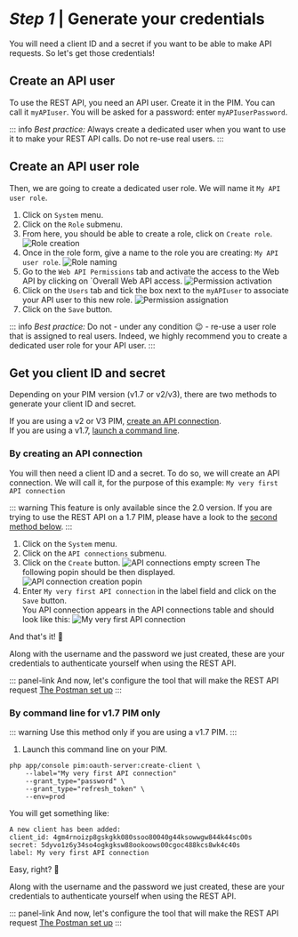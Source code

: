 # _Step 1_ | Generate your credentials

You will need a client ID and a secret if you want to be able to make API requests. So let's get those credentials!

## Create an API user

To use the REST API, you need an API user. Create it in the PIM. You can call it `myAPIuser`. You will be asked for a password: enter `myAPIuserPassword`.

::: info
_Best practice:_ Always create a dedicated user when you want to use it to make your REST API calls. Do not re-use real users.
:::

## Create an API user role

Then, we are going to create a dedicated user role. We will name it `My API user role`. 

1. Click on `System` menu.
1. Click on the `Role` submenu. 
1. From here, you should be able to create a role, click on `Create role`.
![Role creation](/img/getting-started/role-creation.png)
1. Once in the role form, give a name to the role you are creating: `My API user role`.
![Role naming](/img/getting-started/role-naming.png)
1. Go to the `Web API Permissions` tab and activate the access to the Web API by clicking on `Overall Web API access.
![Permission activation](/img/getting-started/permission-activation.png)
1. Click on the `Users` tab and tick the box next to the `myAPIuser` to associate your API user to this new role.
![Permission assignation](/img/getting-started/permission-assignation.png)
1. Click on the `Save` button.

::: info
_Best practice:_ Do not - under any condition :wink: - re-use a user role that is assigned to real users. Indeed, we highly recommend you to create a dedicated user role for your API user.
:::

## Get you client ID and secret

Depending on your PIM version (v1.7 or v2/v3), there are two methods to generate your client ID and secret.

If you are using a v2 or V3 PIM, [create an API connection](#by-creating-an-API-connection).  
If you are using a v1.7, [launch a command line](#by-command-line-for-v17-pim-only).

### By creating an API connection

You will then need a client ID and a secret. To do so, we will create an API connection. We will call it, for the purpose of this example: `My very first API connection`

::: warning
This feature is only available since the 2.0 version. If you are trying to use the REST API on a 1.7 PIM, please have a look to the [second method below](#get-your-credentials-via-command-line-).
:::

1. Click on the `System` menu.
1. Click on the `API connections` submenu.
1. Click on the `Create` button.
![API connections empty screen](/img/getting-started/api-connections-empty-screen.png)
The following popin should be then displayed.
![API connection creation popin](/img/getting-started/api-connection-creation-popin.png)
1. Enter `My very first API connection` in the label field and click on the `Save` button.  
You API connection appears in the API connections table and should look like this:
![My very first API connection](/img/getting-started/my-very-first-api-connection.png)

And that's it! :tada:

Along with the username and the password we just created, these are your credentials to authenticate yourself when using the REST API.

::: panel-link And now, let's configure the tool that will make the REST API request [The Postman set up](/getting-started/your-first-tutorial-old/step-2.html)
:::

### By command line for v1.7 PIM only

::: warning
Use this method only if you are using a v1.7 PIM.
:::

1. Launch this command line on your PIM.
```
php app/console pim:oauth-server:create-client \
    --label="My very first API connection"
    --grant_type="password" \
    --grant_type="refresh_token" \
    --env=prod
```
You will get something like:
```
A new client has been added:
client_id: 4gm4rnoizp8gskgkk080ssoo80040g44ksowwgw844k44sc00s
secret: 5dyvo1z6y34so4ogkgksw88ookoows00cgoc488kcs8wk4c40s
label: My very first API connection
```

Easy, right? 🙂

Along with the username and the password we just created, these are your credentials to authenticate yourself when using the REST API.

::: panel-link And now, let's configure the tool that will make the REST API request [The Postman set up](/getting-started/your-first-tutorial-old/step-2.html)
:::

